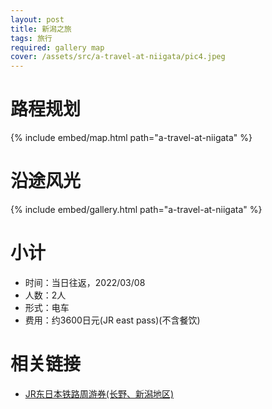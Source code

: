 ```yaml
---
layout: post
title: 新潟之旅
tags: 旅行
required: gallery map
cover: /assets/src/a-travel-at-niigata/pic4.jpeg
---
```


# 路程规划

{% include embed/map.html path="a-travel-at-niigata" %}

# 沿途风光

{% include embed/gallery.html path="a-travel-at-niigata" %}

# 小计

- 时间：当日往返，2022/03/08
- 人数：2人
- 形式：电车
- 费用：约3600日元(JR east pass)(不含餐饮)

# 相关链接

- [JR东日本铁路周游券(长野、新潟地区)](https://www.jreast.co.jp/multi/zh-CHS/pass/eastpass_n.html)
